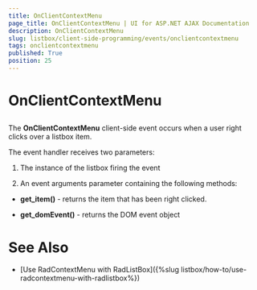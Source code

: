 ```yaml
---
title: OnClientContextMenu
page_title: OnClientContextMenu | UI for ASP.NET AJAX Documentation
description: OnClientContextMenu
slug: listbox/client-side-programming/events/onclientcontextmenu
tags: onclientcontextmenu
published: True
position: 25
---
```


# OnClientContextMenu



## 

The __OnClientContextMenu__ client-side event occurs when a user right clicks over a listbox item.



The event handler receives two parameters:

1. The instance of the listbox firing the event

2. An event arguments parameter containing the following methods:

* __get_item()__ - returns the item that has been right clicked.

* __get_domEvent()__ - returns the DOM event object



# See Also

 * [Use RadContextMenu with RadListBox]({%slug listbox/how-to/use-radcontextmenu-with-radlistbox%})

